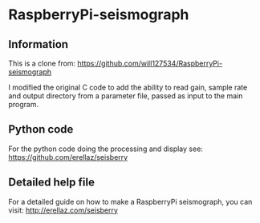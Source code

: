 # RaspberryPi-seismograph

## Information
This is a clone from:
https://github.com/will127534/RaspberryPi-seismograph

I modified the original C code to add the ability to read gain, sample rate and output directory from a parameter file, passed as input to the main program. 

## Python code
For the python code doing the processing and display see:
https://github.com/erellaz/seisberry

## Detailed help file
For a detailed guide on how to make a RaspberryPi seismograph, you can visit:
http://erellaz.com/seisberry
